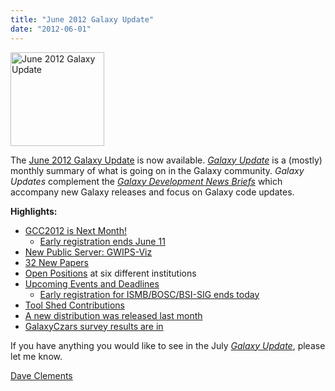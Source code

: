 ```yaml
---
title: "June 2012 Galaxy Update"
date: "2012-06-01"
---
```

<div class='right'><a href='/galaxy-updates/2012-06/'><img src="/images/logos/GalaxyUpdate200.png" alt="June 2012 Galaxy Update" width=150 /></a></div>

The [June 2012 Galaxy Update](/galaxy-updates/2012-06/) is now available.  *[Galaxy Update](/galaxy-updates/)* is a (mostly) monthly summary of what is going on in the Galaxy community.  *Galaxy Updates* complement the *[Galaxy Development News Briefs](/docs/)* which accompany new Galaxy releases and focus on Galaxy code updates.

**Highlights:**

* [GCC2012 is Next Month!](/galaxy-updates/2012-06/#gcc2012-is-next-month)
  * [Early registration ends June 11](/galaxy-updates/2012-06/#gcc2012-is-next-month)
* [New Public Server: GWIPS-Viz](/galaxy-updates/2012-06/#new-public-server-gwips-viz) 
* [32 New Papers](/galaxy-updates/2012-06/#new-papers)
* [Open Positions](/galaxy-updates/2012-06/#whos-hiring) at six different institutions
* [Upcoming Events and Deadlines](/galaxy-updates/2012-06/#upcoming-events-and-deadlines)
  * [Early registration for ISMB/BOSC/BSI-SIG ends today](/galaxy-updates/2012-06/#upcoming-events-and-deadlines)
* [Tool Shed Contributions](/galaxy-updates/2012-06/#toolshed-contributions)
* [A new distribution was released last month](/galaxy-updates/2012-06/#new-distribution)
* [GalaxyCzars survey results are in](/galaxy-updates/2012-06/#other-news)

If you have anything you would like to see in the July *[Galaxy Update](/galaxy-updates/)*, please let me know.

[Dave Clements](/people/dave-clements/)
